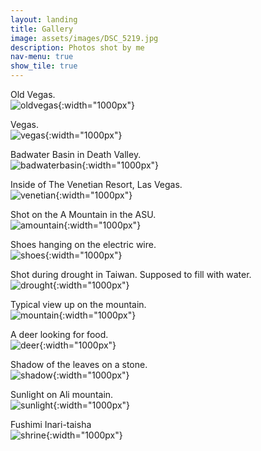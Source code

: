 ```yaml
---
layout: landing
title: Gallery
image: assets/images/DSC_5219.jpg
description: Photos shot by me
nav-menu: true
show_tile: true
---
```

<div id="main">
	<div class="inner" markdown="1">
 
Old Vegas. <br />
![oldvegas](/assets/images/_DSC0641.jpg){:width="1000px"}
		
Vegas. <br />
![vegas](/assets/images/_DSC0446.jpg){:width="1000px"}

Badwater Basin in Death Valley. <br />
![badwaterbasin](/assets/images/_DSC0443.jpg){:width="1000px"}
		
Inside of The Venetian Resort, Las Vegas. <br />
![venetian](/assets/images/_DSC0556.jpg){:width="1000px"}

Shot on the A Mountain in the ASU. <br />
![amountain](/assets/images/DSC_8479.jpg){:width="1000px"}

Shoes hanging on the electric wire. <br />
![shoes](/assets/images/DSC_8290.jpg){:width="1000px"}

Shot during drought in Taiwan. Supposed to fill with water. <br />
![drought](/assets/images/DSC_7094.jpg){:width="1000px"}
 
Typical view up on the mountain. <br />
![mountain](/assets/images/banner.jpg){:width="1000px"}

A deer looking for food. <br />
![deer](/assets/images/DSC_4542.jpg){:width="1000px"}

Shadow of the leaves on a stone. <br />
![shadow](/assets/images/DSC_4840.jpg){:width="1000px"}

Sunlight on Ali mountain. <br />
![sunlight](/assets/images/DSC_5219.jpg){:width="1000px"}

Fushimi Inari-taisha <br />
![shrine](/assets/images/IMG_4210.jpg){:width="1000px"}

  </div>
</div>
